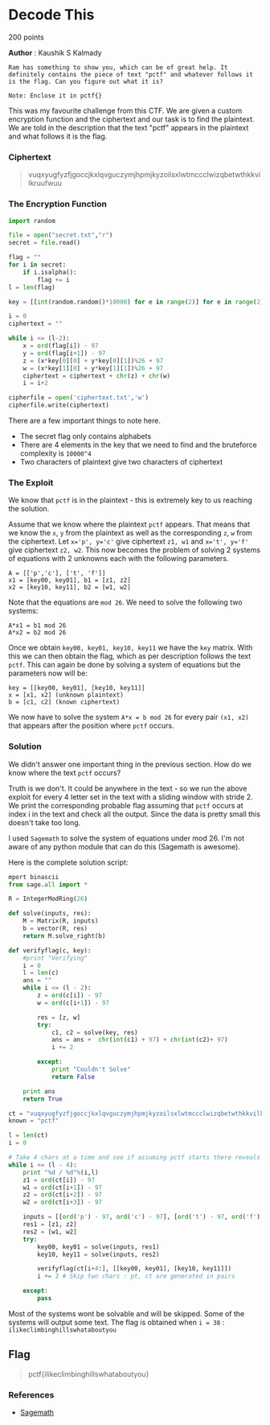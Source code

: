 # Decode This
200 points

**Author** : Kaushik S Kalmady

```
Ram has something to show you, which can be of great help. It definitely contains the piece of text "pctf" and whatever follows it is the flag. Can you figure out what it is?

Note: Enclose it in pctf{}
```

This was my favourite challenge from this CTF. We are given a custom encryption function and the ciphertext and our task is to find the plaintext. We are told in the description that the text "pctf" appears in the plaintext and what follows it is the flag.

### Ciphertext
> vuqxyugfyzfjgoccjkxlqvguczymjhpmjkyzoilsxlwtmccclwizqbetwthkkvilkruufwuu

### The Encryption Function
```python
import random

file = open("secret.txt","r")
secret = file.read()

flag = ""
for i in secret:
    if i.isalpha():
        flag += i
l = len(flag)

key = [[int(random.random()*10000) for e in range(2)] for e in range(2)]

i = 0
ciphertext = ""

while i <= (l-2):
    x = ord(flag[i]) - 97
    y = ord(flag[i+1]) - 97
    z = (x*key[0][0] + y*key[0][1])%26 + 97
    w = (x*key[1][0] + y*key[1][1])%26 + 97
    ciphertext = ciphertext + chr(z) + chr(w)
    i = i+2

cipherfile = open('ciphertext.txt','w')
cipherfile.write(ciphertext)
```

There are a few important things to note here.

  - The secret flag only contains alphabets
  - There are 4 elements in the key that we need to find and the bruteforce complexity is `10000^4`
  - Two characters of plaintext give two characters of ciphertext

### The Exploit
We know that `pctf` is in the plaintext - this is extremely key to us reaching the solution. 

Assume that we know where the plaintext `pctf` appears. That means that we know the `x`, `y` from the plaintext as well as the corresponding `z`, `w` from the ciphertext.
Let `x='p', y='c'` give ciphertext `z1, w1` and `x='t', y='f'` give ciphertext `z2, w2`. This now becomes the problem of solving 2 systems of equations with 2 unknowns each with the following parameters.

```
A = [['p','c'], ['t', 'f']]
x1 = [key00, key01], b1 = [z1, z2]
x2 = [key10, key11], b2 = [w1, w2]
```
Note that the equations are `mod 26`. We need to solve the following two systems:
```
A*x1 = b1 mod 26
A*x2 = b2 mod 26
```

Once we obtain `key00, key01, key10, key11` we have the `key` matrix. With this we can then obtain the flag, which as per description follows the text `pctf`. This can again be done by solving a system of equations but the parameters now will be:
```
key = [[key00, key01], [key10, key11]]
x = [x1, x2] (unknown plaintext)
b = [c1, c2] (known ciphertext)
```

We now have to solve the system `A*x = b mod 26` for every pair `(x1, x2)` that appears after the position where `pctf` occurs. 

### Solution
We didn't answer one important thing in the previous section. How do we know where the text `pctf` occurs? 

Truth is we don't. It could be anywhere in the text - so we run the above exploit for every 4 letter set in the text with a sliding window with stride 2. We print the corresponding probable flag assuming that `pctf` occurs at index i in the text and check all the output. Since the data is pretty small this doesn't take too long.

I used `Sagemath` to solve the system of equations under mod 26. I'm not aware of any python module that can do this (Sagemath is awesome).

Here is the complete solution script:
```python
mport binascii
from sage.all import *

R = IntegerModRing(26)

def solve(inputs, res):
	M = Matrix(R, inputs)
	b = vector(R, res)
	return M.solve_right(b)

def verifyflag(c, key):
	#print "Verifying"
	i = 0
	l = len(c)
	ans = ""
	while i <= (l - 2):
		z = ord(c[i]) - 97
		w = ord(c[i+1]) - 97

		res = [z, w]
		try:
			c1, c2 = solve(key, res)
			ans = ans +  chr(int(c1) + 97) + chr(int(c2)+ 97)
			i += 2

		except:
			print "Couldn't Solve"
			return False

	print ans
	return True

ct = "vuqxyugfyzfjgoccjkxlqvguczymjhpmjkyzoilsxlwtmccclwizqbetwthkkvilkruufwuu"
known = "pctf"

l = len(ct)
i = 0

# Take 4 chars at a time and see if assuming pctf starts there reveals intelligible plaintext after it
while i <= (l - 4):
	print "%d / %d"%(i,l)
	z1 = ord(ct[i]) - 97
	w1 = ord(ct[i+1]) - 97
	z2 = ord(ct[i+2]) - 97
	w2 = ord(ct[i+3]) - 97

	inputs = [[ord('p') - 97, ord('c') - 97], [ord('t') - 97, ord('f') - 97]]
	res1 = [z1, z2]
	res2 = [w1, w2]
	try:
		key00, key01 = solve(inputs, res1)
		key10, key11 = solve(inputs, res2)

		verifyflag(ct[i+4:], [[key00, key01], [key10, key11]])
		i += 2 # Skip two chars : pt, ct are generated in pairs

	except:
		pass

```

Most of the systems wont be solvable and will be skipped. Some of the systems will output some text. The flag is obtained when `i = 38` : `ilikeclimbinghillswhataboutyou`

## Flag
> pctf{ilikeclimbinghillswhataboutyou}

### References
  - [Sagemath](https://www.sagemath.org/index.html)
